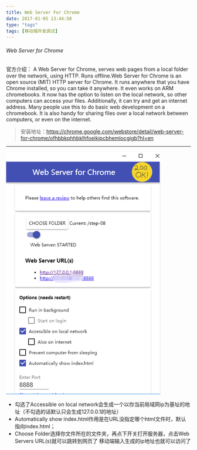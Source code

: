```yaml
---
title: Web Server For Chrome
date: 2017-01-05 13:44:50
type: "tags"
tags: [移动端开发调试]
---
```


###### Web Server for Chrome
 官方介绍：
 A Web Server for Chrome, serves web pages from a local folder over the network, using HTTP. Runs offline.Web Server for Chrome is an open source (MIT) HTTP server for Chrome.
 It runs anywhere that you have Chrome installed, so you can take it anywhere. It even works on ARM chromebooks.
 It now has the option to listen on the local network, so other computers can access your files. Additionally, it can try and get an internet address.
 Many people use this to do basic web development on a chromebook. It is also handy for sharing files over a local network between computers, or even on the internet.
 

> 安装地址：https://chrome.google.com/webstore/detail/web-server-for-chrome/ofhbbkphhbklhfoeikjpcbhemlocgigb?hl=en
___

![web server for chrome](/img/webserver.png)

* 勾选了Accessible on local network会生成一个以你当前局域网ip为基址的地址（不勾选的话默认只会生成127.0.0.1的地址）
* Automatically show index.html作用是在URL没指定哪个html文件时，默认指向index.html；
* Choose Folder选择你文件所在的文件夹，再点下开关打开服务器，点击Web Servers URL(s)就可以跳转到网页了 移动端输入生成的ip地址也就可以访问了 